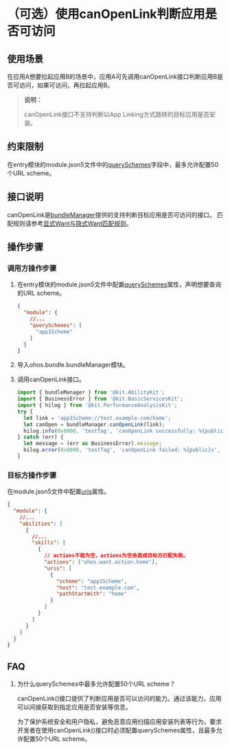 # （可选）使用canOpenLink判断应用是否可访问
## 使用场景
在应用A想要拉起应用B的场景中，应用A可先调用canOpenLink接口判断应用B是否可访问，如果可访问，再拉起应用B。

> **说明：**
> 
> canOpenLink接口不支持判断以App Linking方式跳转的目标应用是否安装。

## 约束限制
在entry模块的module.json5文件中的[querySchemes](../quick-start/module-configuration-file.md)字段中，最多允许配置50个URL scheme。
## 接口说明
canOpenLink是[bundleManager](../reference/apis-ability-kit/js-apis-bundleManager.md#bundlemanagercanopenlink12)提供的支持判断目标应用是否可访问的接口。
匹配规则请参考[显式Want与隐式Want匹配规则](explicit-implicit-want-mappings.md)。
## 操作步骤
### 调用方操作步骤

1. 在entry模块的module.json5文件中配置[querySchemes](../quick-start/module-configuration-file.md)属性，声明想要查询的URL scheme。

    ```json
    {
      "module": {
        //...
        "querySchemes": [
          "app1Scheme"
        ]
      }
    }
    ```

2. 导入ohos.bundle.bundleManager模块。 
3. 调用canOpenLink接口。

    ```ts
    import { bundleManager } from '@kit.AbilityKit';
    import { BusinessError } from '@kit.BasicServicesKit';
    import { hilog } from '@kit.PerformanceAnalysisKit';
    try {
      let link = 'app1Scheme://test.example.com/home';
      let canOpen = bundleManager.canOpenLink(link);
      hilog.info(0x0000, 'testTag', 'canOpenLink successfully: %{public}s', JSON.stringify(canOpen));
    } catch (err) {
      let message = (err as BusinessError).message;
      hilog.error(0x0000, 'testTag', 'canOpenLink failed: %{public}s', message);
    }
    ```

### 目标方操作步骤
在module.json5文件中配置[uris](../quick-start/module-configuration-file.md#skills标签)属性。

```json
{
  "module": {
    //...
    "abilities": [
      {
        //...
        "skills": [
          {
            // actions不能为空，actions为空会造成目标方匹配失败。
            "actions": ["ohos.want.action.home"],
            "uris": [
              {
                "scheme": "app1Scheme",
                "host": "test.example.com",
                "pathStartWith": "home"
              }
            ]
          }
        ]
      }
    ]
  } 
}
```

## FAQ
1. 为什么querySchemes中最多允许配置50个URL scheme？

   canOpenLink()接口提供了判断应用是否可以访问的能力。通过该能力，应用可以间接获取到指定应用是否安装等信息。

   为了保护系统安全和用户隐私，避免恶意应用扫描应用安装列表等行为，要求开发者在使用canOpenLink()接口时必须配置querySchemes属性，且最多允许配置50个URL scheme。
